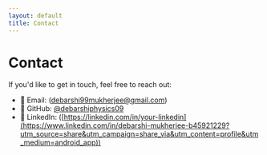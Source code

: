 ```yaml
---
layout: default
title: Contact
---
```


# Contact

If you'd like to get in touch, feel free to reach out:

- 📧 Email: (debarshi99mukherjee@gmail.com)
- 🔗 GitHub: [@debarshiphysics09](https://github.com/debarshiphysics09)
- 💼 LinkedIn: ([https://linkedin.com/in/your-linkedin](https://www.linkedin.com/in/debarshi-mukherjee-b45921229?utm_source=share&utm_campaign=share_via&utm_content=profile&utm_medium=android_app))
